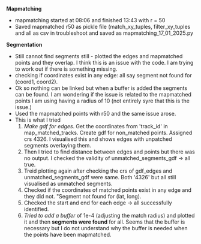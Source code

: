 **Mapmatching**
- mapmatching started at 08:06 and finished 13:43 with r = 50
- Saved mapmatched r50 as pickle file (match_xy_tuples, filter_xy_tuples and all as csv in troubleshoot and saved as mapmatching_17_01_2025.py

**Segmentation**
- Still cannot find segments still - plotted the edges and mapmatched points and they overlap. I think this is an issue with the code. I am trying to work out if there is something missing.
- checking if coordinates exist in any edge: all say segment not found for (coord1, coord2).
- Ok so nothing can be linked but when a buffer is added the segments can be found. I am wondering if the issue is related to the mapmatched points I am using having a radius of 10 (not entirely syre that this is the issue.)
- Used the mapmatched points with r50 and the same issue arose.
- This is what I tried
    1) *Make gdf for edges*. Get the coordinates from 'track_id' in map_matched_tracks. Create gdf for non_matched points. Assigned crs 4326. I visualised this and shows edges with unpatched segments overlaying them.
    2) Then I tried to find distance between edges and points but there was no output. I checked the validity of unmatched_segments_gdf -> all true.
    3) Treid plotting again after checking the crs of gdf_edges and unmatched_segments_gdf were same. Both '4326' but all still visualised as unmatched segments.
    4) Checked if the coordinates of matched points exist in any edge and they did not. "Segment not found for (lat, long).
    5) Checked the start and end for each edge -> all successfully identified.
    6) *Tried to add a buffer* of 1e-4 (adjusting the match radius) and plotted it and then **segments were found** for all. Seems that the buffer is necessary but I do not understand why the buffer is needed when the points have been mapmatched.
  
